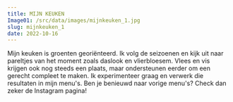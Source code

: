 ```yaml
---
title: MIJN KEUKEN
Image01: /src/data/images/mijnkeuken_1.jpg
slug: mijnkeuken_1
date: 2022-10-16
---
```

Mijn keuken is groenten georiënteerd. Ik volg de seizoenen en kijk uit naar pareltjes van het moment zoals daslook en vlierbloesem. Vlees en vis krijgen ook nog steeds een plaats, maar ondersteunen eerder om een gerecht compleet te maken. Ik experimenteer graag en verwerk die resultaten in mijn menu's. Ben je benieuwd naar vorige menu's? Check dan zeker de Instagram pagina!